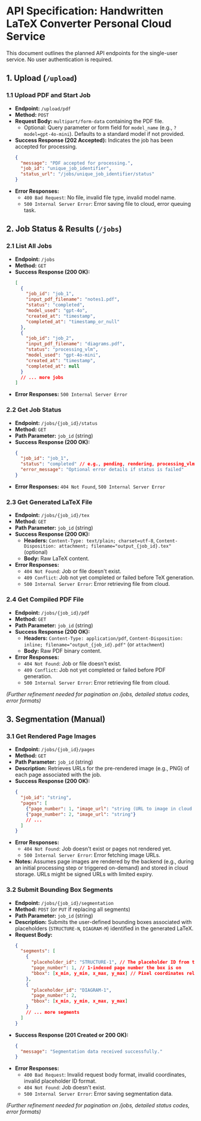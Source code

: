 # API Specification: Handwritten LaTeX Converter Personal Cloud Service

This document outlines the planned API endpoints for the single-user service. No user authentication is required.

## 1. Upload (`/upload`)

### 1.1 Upload PDF and Start Job

*   **Endpoint:** `/upload/pdf`
*   **Method:** `POST`
*   **Request Body:** `multipart/form-data` containing the PDF file.
    *   Optional: Query parameter or form field for `model_name` (e.g., `?model=gpt-4o-mini`). Defaults to a standard model if not provided.
*   **Success Response (202 Accepted):** Indicates the job has been accepted for processing.
    ```json
    {
      "message": "PDF accepted for processing.",
      "job_id": "unique_job_identifier",
      "status_url": "/jobs/unique_job_identifier/status"
    }
    ```
*   **Error Responses:**
    *   `400 Bad Request`: No file, invalid file type, invalid model name.
    *   `500 Internal Server Error`: Error saving file to cloud, error queuing task.

## 2. Job Status & Results (`/jobs`)

### 2.1 List All Jobs

*   **Endpoint:** `/jobs`
*   **Method:** `GET`
*   **Success Response (200 OK):**
    ```json
    [
      {
        "job_id": "job_1",
        "input_pdf_filename": "notes1.pdf",
        "status": "completed",
        "model_used": "gpt-4o",
        "created_at": "timestamp",
        "completed_at": "timestamp_or_null"
      },
      {
        "job_id": "job_2",
        "input_pdf_filename": "diagrams.pdf",
        "status": "processing_vlm",
        "model_used": "gpt-4o-mini",
        "created_at": "timestamp",
        "completed_at": null
      }
      // ... more jobs
    ]
    ```
*   **Error Responses:** `500 Internal Server Error`

### 2.2 Get Job Status

*   **Endpoint:** `/jobs/{job_id}/status`
*   **Method:** `GET`
*   **Path Parameter:** `job_id` (string)
*   **Success Response (200 OK):**
    ```json
    {
      "job_id": "job_1",
      "status": "completed" // e.g., pending, rendering, processing_vlm, compiling, completed, failed
      "error_message": "Optional error details if status is failed"
    }
    ```
*   **Error Responses:** `404 Not Found`, `500 Internal Server Error`

### 2.3 Get Generated LaTeX File

*   **Endpoint:** `/jobs/{job_id}/tex`
*   **Method:** `GET`
*   **Path Parameter:** `job_id` (string)
*   **Success Response (200 OK):**
    *   **Headers:** `Content-Type: text/plain; charset=utf-8`, `Content-Disposition: attachment; filename="output_{job_id}.tex"` (optional)
    *   **Body:** Raw LaTeX content.
*   **Error Responses:**
    *   `404 Not Found`: Job or file doesn't exist.
    *   `409 Conflict`: Job not yet completed or failed before TeX generation.
    *   `500 Internal Server Error`: Error retrieving file from cloud.

### 2.4 Get Compiled PDF File

*   **Endpoint:** `/jobs/{job_id}/pdf`
*   **Method:** `GET`
*   **Path Parameter:** `job_id` (string)
*   **Success Response (200 OK):**
    *   **Headers:** `Content-Type: application/pdf`, `Content-Disposition: inline; filename="output_{job_id}.pdf"` (or `attachment`)
    *   **Body:** Raw PDF binary content.
*   **Error Responses:**
    *   `404 Not Found`: Job or file doesn't exist.
    *   `409 Conflict`: Job not yet completed or failed before PDF generation.
    *   `500 Internal Server Error`: Error retrieving file from cloud.

*(Further refinement needed for pagination on /jobs, detailed status codes, error formats)* 

## 3. Segmentation (Manual)

### 3.1 Get Rendered Page Images

*   **Endpoint:** `/jobs/{job_id}/pages`
*   **Method:** `GET`
*   **Path Parameter:** `job_id` (string)
*   **Description:** Retrieves URLs for the pre-rendered image (e.g., PNG) of each page associated with the job.
*   **Success Response (200 OK):**
    ```json
    {
      "job_id": "string",
      "pages": [
        {"page_number": 1, "image_url": "string (URL to image in cloud storage)"},
        {"page_number": 2, "image_url": "string"}
        // ...
      ]
    }
    ```
*   **Error Responses:**
    *   `404 Not Found`: Job doesn't exist or pages not rendered yet.
    *   `500 Internal Server Error`: Error fetching image URLs.
*   **Notes:** Assumes page images are rendered by the backend (e.g., during an initial processing step or triggered on-demand) and stored in cloud storage. URLs might be signed URLs with limited expiry.

### 3.2 Submit Bounding Box Segments

*   **Endpoint:** `/jobs/{job_id}/segmentation`
*   **Method:** `POST` (or `PUT` if replacing all segments)
*   **Path Parameter:** `job_id` (string)
*   **Description:** Submits the user-defined bounding boxes associated with placeholders (`STRUCTURE-N`, `DIAGRAM-M`) identified in the generated LaTeX.
*   **Request Body:**
    ```json
    {
      "segments": [
        {
          "placeholder_id": "STRUCTURE-1", // The placeholder ID from the .tex file
          "page_number": 1, // 1-indexed page number the box is on
          "bbox": [x_min, y_min, x_max, y_max] // Pixel coordinates relative to the top-left of the rendered page image
        },
        {
          "placeholder_id": "DIAGRAM-1",
          "page_number": 2,
          "bbox": [x_min, y_min, x_max, y_max]
        }
        // ... more segments
      ]
    }
    ```
*   **Success Response (201 Created or 200 OK):**
    ```json
    {
      "message": "Segmentation data received successfully."
    }
    ```
*   **Error Responses:**
    *   `400 Bad Request`: Invalid request body format, invalid coordinates, invalid placeholder ID format.
    *   `404 Not Found`: Job doesn't exist.
    *   `500 Internal Server Error`: Error saving segmentation data.

*(Further refinement needed for pagination on /jobs, detailed status codes, error formats)* 